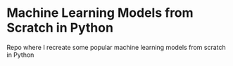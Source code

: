 # Machine Learning Models from Scratch in Python
Repo where I recreate some popular machine learning models from scratch in Python

